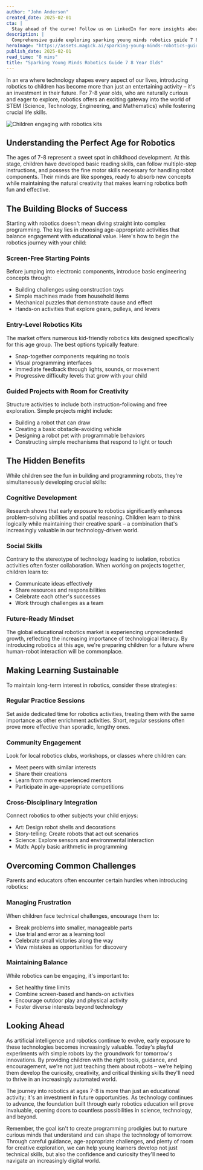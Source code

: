 ```yaml
---
author: "John Anderson"
created_date: 2025-02-01
cta: |
  Stay ahead of the curve! Follow us on LinkedIn for more insights about sparking young minds robotics guide 7 8 year olds and other cutting-edge developments in AI and technology.
description: |
  Comprehensive guide exploring sparking young minds robotics guide 7 8 year olds and its impact on modern technology.
heroImage: "https://assets.magick.ai/sparking-young-minds-robotics-guide-7-8-year-olds.png"
publish_date: 2025-02-01
read_time: "8 mins"
title: "Sparking Young Minds Robotics Guide 7 8 Year Olds"
---
```


In an era where technology shapes every aspect of our lives, introducing robotics to children has become more than just an entertaining activity – it's an investment in their future. For 7-8 year olds, who are naturally curious and eager to explore, robotics offers an exciting gateway into the world of STEM (Science, Technology, Engineering, and Mathematics) while fostering crucial life skills.

![Children engaging with robotics kits](https://i.magick.ai/PIXE/1738422121684_magick_img.webp)

## Understanding the Perfect Age for Robotics

The ages of 7-8 represent a sweet spot in childhood development. At this stage, children have developed basic reading skills, can follow multiple-step instructions, and possess the fine motor skills necessary for handling robot components. Their minds are like sponges, ready to absorb new concepts while maintaining the natural creativity that makes learning robotics both fun and effective.

## The Building Blocks of Success

Starting with robotics doesn't mean diving straight into complex programming. The key lies in choosing age-appropriate activities that balance engagement with educational value. Here's how to begin the robotics journey with your child:

### Screen-Free Starting Points

Before jumping into electronic components, introduce basic engineering concepts through:
- Building challenges using construction toys
- Simple machines made from household items
- Mechanical puzzles that demonstrate cause and effect
- Hands-on activities that explore gears, pulleys, and levers

### Entry-Level Robotics Kits

The market offers numerous kid-friendly robotics kits designed specifically for this age group. The best options typically feature:
- Snap-together components requiring no tools
- Visual programming interfaces
- Immediate feedback through lights, sounds, or movement
- Progressive difficulty levels that grow with your child

### Guided Projects with Room for Creativity

Structure activities to include both instruction-following and free exploration. Simple projects might include:
- Building a robot that can draw
- Creating a basic obstacle-avoiding vehicle
- Designing a robot pet with programmable behaviors
- Constructing simple mechanisms that respond to light or touch

## The Hidden Benefits

While children see the fun in building and programming robots, they're simultaneously developing crucial skills:

### Cognitive Development

Research shows that early exposure to robotics significantly enhances problem-solving abilities and spatial reasoning. Children learn to think logically while maintaining their creative spark – a combination that's increasingly valuable in our technology-driven world.

### Social Skills

Contrary to the stereotype of technology leading to isolation, robotics activities often foster collaboration. When working on projects together, children learn to:
- Communicate ideas effectively
- Share resources and responsibilities
- Celebrate each other's successes
- Work through challenges as a team

### Future-Ready Mindset

The global educational robotics market is experiencing unprecedented growth, reflecting the increasing importance of technological literacy. By introducing robotics at this age, we're preparing children for a future where human-robot interaction will be commonplace.

## Making Learning Sustainable

To maintain long-term interest in robotics, consider these strategies:

### Regular Practice Sessions

Set aside dedicated time for robotics activities, treating them with the same importance as other enrichment activities. Short, regular sessions often prove more effective than sporadic, lengthy ones.

### Community Engagement

Look for local robotics clubs, workshops, or classes where children can:
- Meet peers with similar interests
- Share their creations
- Learn from more experienced mentors
- Participate in age-appropriate competitions

### Cross-Disciplinary Integration

Connect robotics to other subjects your child enjoys:
- Art: Design robot shells and decorations
- Story-telling: Create robots that act out scenarios
- Science: Explore sensors and environmental interaction
- Math: Apply basic arithmetic in programming

## Overcoming Common Challenges

Parents and educators often encounter certain hurdles when introducing robotics:

### Managing Frustration

When children face technical challenges, encourage them to:
- Break problems into smaller, manageable parts
- Use trial and error as a learning tool
- Celebrate small victories along the way
- View mistakes as opportunities for discovery

### Maintaining Balance

While robotics can be engaging, it's important to:
- Set healthy time limits
- Combine screen-based and hands-on activities
- Encourage outdoor play and physical activity
- Foster diverse interests beyond technology

## Looking Ahead

As artificial intelligence and robotics continue to evolve, early exposure to these technologies becomes increasingly valuable. Today's playful experiments with simple robots lay the groundwork for tomorrow's innovations. By providing children with the right tools, guidance, and encouragement, we're not just teaching them about robots – we're helping them develop the curiosity, creativity, and critical thinking skills they'll need to thrive in an increasingly automated world.

The journey into robotics at ages 7-8 is more than just an educational activity; it's an investment in future opportunities. As technology continues to advance, the foundation built through early robotics education will prove invaluable, opening doors to countless possibilities in science, technology, and beyond.

Remember, the goal isn't to create programming prodigies but to nurture curious minds that understand and can shape the technology of tomorrow. Through careful guidance, age-appropriate challenges, and plenty of room for creative exploration, we can help young learners develop not just technical skills, but also the confidence and curiosity they'll need to navigate an increasingly digital world.